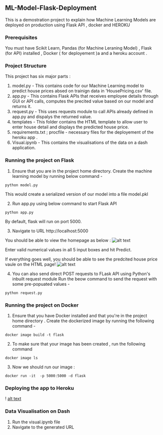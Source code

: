 ## ML-Model-Flask-Deployment
This is a demostration project to explain how Machine Learning Models are deployed on production using Flask API , docker and HEROKU 

### Prerequisites
You must have Scikit Learn, Pandas (for Machine Leraning Model) , Flask (for API) installed , Docker ( for deployement )a and a heroku account .

### Project Structure
This project has six major parts :
1. model.py - This contains code for our Machine Learning model to predict house prices absed on trainign data in 'HousePricing.csv' file.
2. app.py - This contains Flask APIs that receives employee details through GUI or API calls, computes the precited value based on our model and returns it.
3. request.py - This uses requests module to call APIs already defined in app.py and dispalys the returned value.
4. templates - This folder contains the HTML template to allow user to enter house detail and displays the predicted house price.
5. requirements.txt ; procfile - necessary files for the deployement of the heroku app .
6. Visual.ipynb - This contains the visualisations of the data on a dash application.

### Running the project on Flask
1. Ensure that you are in the project home directory. Create the machine learning model by running below command -
```
python model.py
```
This would create a serialized version of our model into a file model.pkl

2. Run app.py using below command to start Flask API
```
python app.py
```
By default, flask will run on port 5000.

3. Navigate to URL http://localhost:5000

You should be able to view the homepage as below :
![alt text](https://user-images.githubusercontent.com/77074782/106214031-3f69fd00-61ce-11eb-9c69-4ee17812be35.PNG)

Enter valid numerical values in all 5 input boxes and hit Predict.

If everything goes well, you should  be able to see the predcited house price vaule on the HTML page!
![alt text](http://www.thepythonblog.com/wp-content/uploads/2019/02/Result.png)

4. You can also send direct POST requests to FLask API using Python's inbuilt request module
Run the beow command to send the request with some pre-popuated values -
```
python request.py
```

### Running the project on Docker 
1. Ensure that you have Docker installed and that you're in the project home directory . Create the dockerized image by running the following command -
```
docker image build -t flask
```
2. To make sure that your image has been created , run the following command 
```
docker image ls 
```
3. Now we should run our image :
```
docker run -it  -p 5000:5000 -d flask 
```


### Deploying the app to Heroku 
! [alt text](https://user-images.githubusercontent.com/77074782/106214837-eef39f00-61cf-11eb-9cad-7f421d3662d6.PNG)

### Data Visualisation on Dash 
1. Run the visual.ipynb file
2. Navigate to the generated URL 
